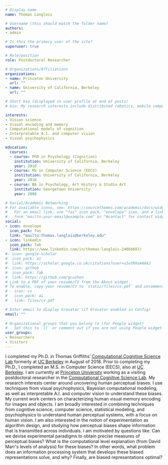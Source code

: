 ```yaml
---
# Display name
name: Thomas Langlois

# Username (this should match the folder name)
authors:
- admin

# Is this the primary user of the site?
superuser: true

# Role/position
role: Postdoctoral Researcher

# Organizations/Affiliations
organizations:
- name: Princeton University
  url: ""
- name: University of California, Berkeley
  url: ""

# Short bio (displayed in user profile at end of posts)
# bio: My research interests include distributed robotics, mobile computing and programmable matter.

interests:
- Vision science
- Visual encoding and memory
- Computational models of cognition
- Interpretable A.I. and computer vision 
- Visual psychophysics

education:
  courses:
  - course: PhD in Psychology (Cognition)
    institution: University of California, Berkeley
    year: 2018
  - course: MS in Computer Science (EECS)
    institution: University of California, Berkeley
    year: 2018
  - course: BA in Psychology, Art History & Studio Art
    institution: Georgetown University
    year: 2008

# Social/Academic Networking
# For available icons, see: https://sourcethemes.com/academic/docs/widgets/#icons
#   For an email link, use "fas" icon pack, "envelope" icon, and a link in the
#   form "mailto:your-email@example.com" or "#contact" for contact widget.
social:
- icon: envelope
  icon_pack: fas
  link: "mailto:thomas.langlois@berkeley.edu"
- icon: linkedin
  icon_pack: fab
  link: https://www.linkedin.com/in/thomas-langlois-240bb687/
#- icon: google-scholar
#  icon_pack: ai
#  link: https://scholar.google.co.uk/citations?user=sIwtMXoAAAAJ
#- icon: github
#  icon_pack: fab
#  link: https://github.com/gcushen
# Link to a PDF of your resume/CV from the About widget.
# To enable, copy your resume/CV to `static/files/cv.pdf` and uncomment the lines below.  
# - icon: cv
#   icon_pack: ai
#   link: files/cv.pdf

# Enter email to display Gravatar (if Gravatar enabled in Config)
email: ""
  
# Organizational groups that you belong to (for People widget)
#   Set this to `[]` or comment out if you are not using People widget.  
user_groups:
- Researchers
- Visitors
---
```


I completed my Ph.D. in Thomas Griffiths’ [Computational Cognitive Science Lab](https://cocosci.princeton.edu/) formerly at [UC Berkeley](https://psychology.berkeley.edu) in August of 2018. Prior to completing my Ph.D., I completed an M.S. in Computer Science (EECS), also at [UC Berkeley](https://eecs.berkeley.edu). I am currently at [Princeton University](https://psych.princeton.edu) working as a visiting postdoctoral researcher in the [Computational Cognitive Science Lab](https://cocosci.princeton.edu/). My research interests center around uncovering human perceptual biases. I use techniques from visual psychophysics, Bayesian computational modeling, as well as interpretable A.I. and computer vision to understand these biases. My current work centers on characterizing human visual memory encoding for images and objects. I am broadly interested in combining techniques from cognitive science, computer science, statistical modeling, and psychophysics to understand human perceptual systems, with a focus on human vision. I am also interested in the notion of experimentation as algorithm design, and studying how perceptual biases shape information that is transmitted across individuals. I am motivated by questions like: Can we devise experimental paradigms to obtain precise measures of perceptual biases? What is the computational level explanation (from David Marr's levels of analysis) for these biases? In other words, what problem does an information processing system that develops these biased representations solve, and why? Finally, are biased representations optimal? 
